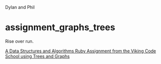 Dylan and Phil
# assignment_graphs_trees
Rise over run.

[A Data Structures and Algorithms Ruby Assignment from the Viking Code School using Trees and Graphs](http://www.vikingcodeschool.com)
